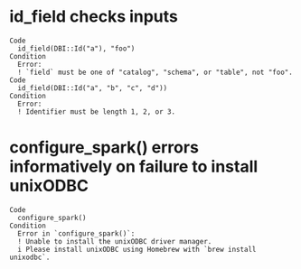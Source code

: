 # id_field checks inputs

    Code
      id_field(DBI::Id("a"), "foo")
    Condition
      Error:
      ! `field` must be one of "catalog", "schema", or "table", not "foo".
    Code
      id_field(DBI::Id("a", "b", "c", "d"))
    Condition
      Error:
      ! Identifier must be length 1, 2, or 3.

# configure_spark() errors informatively on failure to install unixODBC

    Code
      configure_spark()
    Condition
      Error in `configure_spark()`:
      ! Unable to install the unixODBC driver manager.
      i Please install unixODBC using Homebrew with `brew install unixodbc`.

